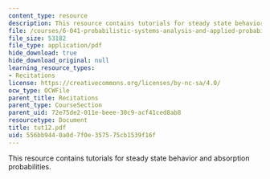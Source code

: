 ```yaml
---
content_type: resource
description: This resource contains tutorials for steady state behavior and absorption  probabilities.
file: /courses/6-041-probabilistic-systems-analysis-and-applied-probability-spring-2006/556bb9440a0d7f0e357575cb1539f16f_tut12.pdf
file_size: 53182
file_type: application/pdf
hide_download: true
hide_download_original: null
learning_resource_types:
- Recitations
license: https://creativecommons.org/licenses/by-nc-sa/4.0/
ocw_type: OCWFile
parent_title: Recitations
parent_type: CourseSection
parent_uid: 72e75de2-011e-beee-30c9-acf41ced8ab8
resourcetype: Document
title: tut12.pdf
uid: 556bb944-0a0d-7f0e-3575-75cb1539f16f
---
```

This resource contains tutorials for steady state behavior and absorption  probabilities.